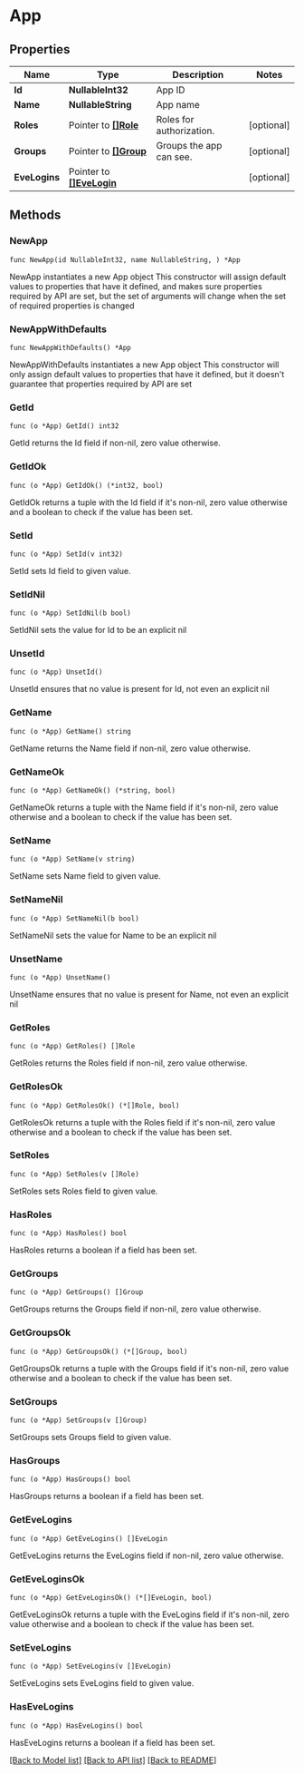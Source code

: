# App

## Properties

Name | Type | Description | Notes
------------ | ------------- | ------------- | -------------
**Id** | **NullableInt32** | App ID | 
**Name** | **NullableString** | App name | 
**Roles** | Pointer to [**[]Role**](Role.md) | Roles for authorization. | [optional] 
**Groups** | Pointer to [**[]Group**](Group.md) | Groups the app can see. | [optional] 
**EveLogins** | Pointer to [**[]EveLogin**](EveLogin.md) |  | [optional] 

## Methods

### NewApp

`func NewApp(id NullableInt32, name NullableString, ) *App`

NewApp instantiates a new App object
This constructor will assign default values to properties that have it defined,
and makes sure properties required by API are set, but the set of arguments
will change when the set of required properties is changed

### NewAppWithDefaults

`func NewAppWithDefaults() *App`

NewAppWithDefaults instantiates a new App object
This constructor will only assign default values to properties that have it defined,
but it doesn't guarantee that properties required by API are set

### GetId

`func (o *App) GetId() int32`

GetId returns the Id field if non-nil, zero value otherwise.

### GetIdOk

`func (o *App) GetIdOk() (*int32, bool)`

GetIdOk returns a tuple with the Id field if it's non-nil, zero value otherwise
and a boolean to check if the value has been set.

### SetId

`func (o *App) SetId(v int32)`

SetId sets Id field to given value.


### SetIdNil

`func (o *App) SetIdNil(b bool)`

 SetIdNil sets the value for Id to be an explicit nil

### UnsetId
`func (o *App) UnsetId()`

UnsetId ensures that no value is present for Id, not even an explicit nil
### GetName

`func (o *App) GetName() string`

GetName returns the Name field if non-nil, zero value otherwise.

### GetNameOk

`func (o *App) GetNameOk() (*string, bool)`

GetNameOk returns a tuple with the Name field if it's non-nil, zero value otherwise
and a boolean to check if the value has been set.

### SetName

`func (o *App) SetName(v string)`

SetName sets Name field to given value.


### SetNameNil

`func (o *App) SetNameNil(b bool)`

 SetNameNil sets the value for Name to be an explicit nil

### UnsetName
`func (o *App) UnsetName()`

UnsetName ensures that no value is present for Name, not even an explicit nil
### GetRoles

`func (o *App) GetRoles() []Role`

GetRoles returns the Roles field if non-nil, zero value otherwise.

### GetRolesOk

`func (o *App) GetRolesOk() (*[]Role, bool)`

GetRolesOk returns a tuple with the Roles field if it's non-nil, zero value otherwise
and a boolean to check if the value has been set.

### SetRoles

`func (o *App) SetRoles(v []Role)`

SetRoles sets Roles field to given value.

### HasRoles

`func (o *App) HasRoles() bool`

HasRoles returns a boolean if a field has been set.

### GetGroups

`func (o *App) GetGroups() []Group`

GetGroups returns the Groups field if non-nil, zero value otherwise.

### GetGroupsOk

`func (o *App) GetGroupsOk() (*[]Group, bool)`

GetGroupsOk returns a tuple with the Groups field if it's non-nil, zero value otherwise
and a boolean to check if the value has been set.

### SetGroups

`func (o *App) SetGroups(v []Group)`

SetGroups sets Groups field to given value.

### HasGroups

`func (o *App) HasGroups() bool`

HasGroups returns a boolean if a field has been set.

### GetEveLogins

`func (o *App) GetEveLogins() []EveLogin`

GetEveLogins returns the EveLogins field if non-nil, zero value otherwise.

### GetEveLoginsOk

`func (o *App) GetEveLoginsOk() (*[]EveLogin, bool)`

GetEveLoginsOk returns a tuple with the EveLogins field if it's non-nil, zero value otherwise
and a boolean to check if the value has been set.

### SetEveLogins

`func (o *App) SetEveLogins(v []EveLogin)`

SetEveLogins sets EveLogins field to given value.

### HasEveLogins

`func (o *App) HasEveLogins() bool`

HasEveLogins returns a boolean if a field has been set.


[[Back to Model list]](../README.md#documentation-for-models) [[Back to API list]](../README.md#documentation-for-api-endpoints) [[Back to README]](../README.md)


